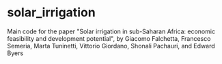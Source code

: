 # solar_irrigation
Main code for the paper "Solar irrigation in sub-Saharan Africa: economic feasibility and development potential", by Giacomo Falchetta, Francesco Semeria, Marta Tuninetti, Vittorio Giordano, Shonali Pachauri, and Edward Byers
